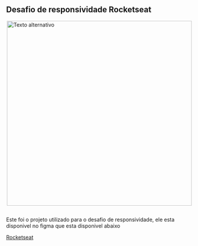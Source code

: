 
## Desafio de responsividade Rocketseat

<img src="https://s3-figma-hubfile-images-production.figma.com/hub/file/carousel/img/d7f3c071132549a81bb76b4d6666682b3ca0ff54" alt="Texto alternativo" style="width: 500px; height: auto; display: block; margin: auto;">

##
<p>Este foi o projeto utilizado para o desafio de responsividade, ele esta disponivel no figma que esta disponivel abaixo</p>

[Rocketseat](https://www.figma.com/community/file/1009807319507822993/origin-six)
